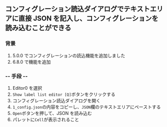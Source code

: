 ## コンフィグレーション読込ダイアログでテキストエリアに直接 JSON を記入し、コンフィグレーションを読み込むことができる

### 背景

1.  5.0.0 でコンフィグレーションの読込機能を追加しました
2.  6.8.0 で機能を追加

### -- 手段 --

1.  Editor0 を選択
2.  `Show label list editor [Q]`ボタンをクリックする
3.  コンフィグレーション読込ダイアログを開く
4.  `1_config.json`の内容をコピーし、`JSON`欄のテキストエリアにペーストする
5.  `Open`ボタンを押して、JSON を読み込む
6.  パレットに`Cell`が表示されること
